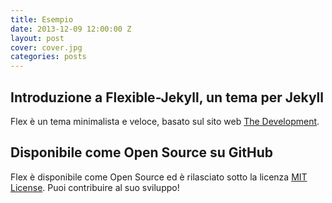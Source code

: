 ```yaml
---
title: Esempio
date: 2013-12-09 12:00:00 Z
layout: post
cover: cover.jpg
categories: posts
---
```


## Introduzione a Flexible-Jekyll, un tema per Jekyll

Flex è un tema minimalista e veloce, basato sul sito web [The Development](https://jekyllthemes.io/theme/flexible-jekyll).

## Disponibile come Open Source su GitHub

Flex è disponibile come Open Source ed è rilasciato sotto la licenza [MIT License](https://opensource.org/licenses/MIT). Puoi contribuire al suo sviluppo!


